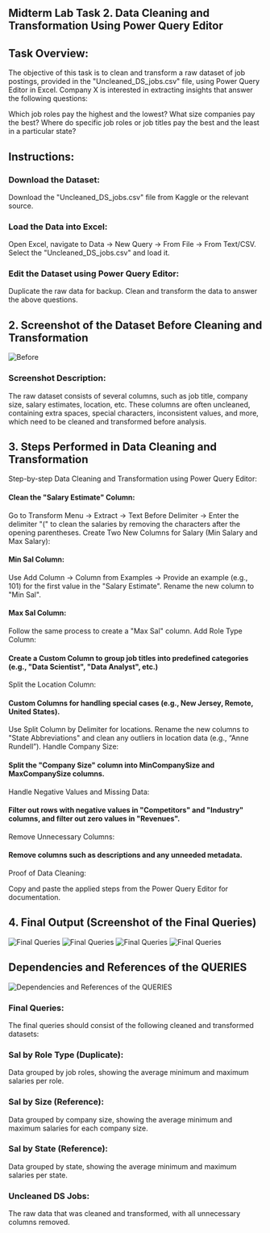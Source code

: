 ## Midterm Lab Task 2. Data Cleaning and Transformation Using Power Query Editor

## Task Overview:
The objective of this task is to clean and transform a raw dataset of job postings, provided in the "Uncleaned_DS_jobs.csv" file, using Power Query Editor in Excel. Company X is interested in extracting insights that answer the following questions:

Which job roles pay the highest and the lowest?
What size companies pay the best?
Where do specific job roles or job titles pay the best and the least in a particular state?
## Instructions:

### Download the Dataset:

Download the "Uncleaned_DS_jobs.csv" file from Kaggle or the relevant source.
### Load the Data into Excel:

Open Excel, navigate to Data → New Query → From File → From Text/CSV.
Select the "Uncleaned_DS_jobs.csv" and load it.
### Edit the Dataset using Power Query Editor:

Duplicate the raw data for backup.
Clean and transform the data to answer the above questions.
## 2. Screenshot of the Dataset Before Cleaning and Transformation
![Before](file/luna6.png)
### Screenshot Description:
The raw dataset consists of several columns, such as job title, company size, salary estimates, location, etc. These columns are often uncleaned, containing extra spaces, special characters, inconsistent values, and more, which need to be cleaned and transformed before analysis.

## 3. Steps Performed in Data Cleaning and Transformation
Step-by-step Data Cleaning and Transformation using Power Query Editor:

#### Clean the "Salary Estimate" Column:

Go to Transform Menu → Extract → Text Before Delimiter → Enter the delimiter "(" to clean the salaries by removing the characters after the opening parentheses.
Create Two New Columns for Salary (Min Salary and Max Salary):

#### Min Sal Column:
Use Add Column → Column from Examples → Provide an example (e.g., 101) for the first value in the "Salary Estimate".
Rename the new column to "Min Sal".
#### Max Sal Column:
Follow the same process to create a "Max Sal" column.
Add Role Type Column:

#### Create a Custom Column to group job titles into predefined categories (e.g., "Data Scientist", "Data Analyst", etc.)
Split the Location Column:

#### Custom Columns for handling special cases (e.g., New Jersey, Remote, United States).
Use Split Column by Delimiter for locations.
Rename the new columns to "State Abbreviations" and clean any outliers in location data (e.g., “Anne Rundell”).
Handle Company Size:

#### Split the "Company Size" column into MinCompanySize and MaxCompanySize columns.
Handle Negative Values and Missing Data:

#### Filter out rows with negative values in "Competitors" and "Industry" columns, and filter out zero values in "Revenues".
Remove Unnecessary Columns:

#### Remove columns such as descriptions and any unneeded metadata.
Proof of Data Cleaning:

Copy and paste the applied steps from the Power Query Editor for documentation.

## 4. Final Output (Screenshot of the Final Queries)
![Final Queries](file/luna%201.png)
![Final Queries](file/luna4.png)
![Final Queries](file/luna7.png)
![Final Queries](file/luna2.png)
## Dependencies and References of the QUERIES
![Dependencies and References of the QUERIES](file/luna3.png)
### Final Queries:
The final queries should consist of the following cleaned and transformed datasets:

### Sal by Role Type (Duplicate):

Data grouped by job roles, showing the average minimum and maximum salaries per role.
### Sal by Size (Reference):

Data grouped by company size, showing the average minimum and maximum salaries for each company size.
### Sal by State (Reference):

Data grouped by state, showing the average minimum and maximum salaries per state.
### Uncleaned DS Jobs:

The raw data that was cleaned and transformed, with all unnecessary columns removed.
